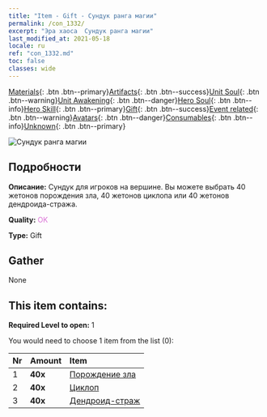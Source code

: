 ```yaml
---
title: "Item - Gift - Сундук ранга магии"
permalink: /con_1332/
excerpt: "Эра хаоса  Сундук ранга магии"
last_modified_at: 2021-05-18
locale: ru
ref: "con_1332.md"
toc: false
classes: wide
---
```

 [Materials](/ItemsRU/){: .btn .btn--primary}[Artifacts](/ItemsRU/Artifacts/){: .btn .btn--success}[Unit Soul](/ItemsRU/UnitSoul/){: .btn .btn--warning}[Unit Awakening](/ItemsRU/UnitAwakening/){: .btn .btn--danger}[Hero Soul](/ItemsRU/HeroSoul/){: .btn .btn--info}[Hero Skill](/ItemsRU/HeroSkill/){: .btn .btn--primary}[Gift](/ItemsRU/Gift/){: .btn .btn--success}[Event related](/ItemsRU/Events/){: .btn .btn--warning}[Avatars](/ItemsRU/Avatars/){: .btn .btn--danger}[Consumables](/ItemsRU/Consumables/){: .btn .btn--info}[Unknown](/ItemsRU/Unknown/){: .btn .btn--primary}

 ![Сундук ранга магии](/images/t/i_905001.png)

## Подробности
 **Описание:** Сундук для игроков на вершине. Вы можете выбрать 40 жетонов порождения зла, 40 жетонов циклопа или 40 жетонов дендроида-стража.

 **Quality:** <span style="color: #DA70D6">OK</span>

 **Type:** Gift

## Gather

  None

## This item contains:

 **Required Level to open:** 1

 You would need to choose 1 item from the list (0):

  | Nr | Amount |     Item    |
  |:---|:-------|:------------|
  | 1 |  **40x** | [Порождение зла](/ItemsRU/unt_230/) |  | 
  | 2 |  **40x** | [Циклоп](/ItemsRU/unt_222/) |  | 
  | 3 |  **40x** | [Дендроид-страж](/ItemsRU/unt_203/) |  | 
